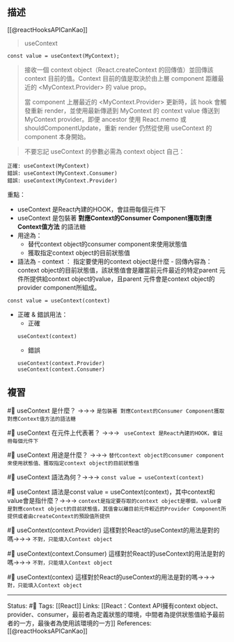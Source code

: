 ## 描述
[[@reactHooksAPICanKao]]
> useContext
```
const value = useContext(MyContext);
```

> 接收一個 context object（React.createContext 的回傳值）並回傳該 context 目前的值。Context 目前的值是取決於由上層 component 距離最近的 <MyContext.Provider> 的 value prop。
> 
> 當 component 上層最近的 <MyContext.Provider> 更新時，該 hook 會觸發重新 render，並使用最新傳遞到 MyContext 的 context value 傳送到 MyContext provider。即便 ancestor 使用 React.memo 或 shouldComponentUpdate，重新 render 仍然從使用 useContext 的 component 本身開始。

> 不要忘記 useContext 的參數必需為 context object 自己：
```
正確: useContext(MyContext)
錯誤: useContext(MyContext.Consumer)
錯誤: useContext(MyContext.Provider)
```


重點：
- useContext 是React內建的HOOK，會註冊每個元件下
- useContext 是包裝著 **對應Context的Consumer Component獲取對應Context值方法** 的語法糖
- 用途為：
	- 替代context object的consumer component來使用狀態值
	- 獲取指定context object的目前狀態值
- 語法為
	  - context ： 指定要使用的context object是什麼
	  - 回傳內容為：context object的目前狀態值，該狀態值會是離當前元件最近的特定parent 元件所提供給context object的value，且parent 元件會是context object的provider component所組成。
```
const value = useContext(context)
```
- 正確 & 錯誤用法：
	- 正確
	```
	useContext(context)
	```
	- 錯誤
	```
	useContext(context.Provider)
	useContext(context.Consumer)
	```

## 複習

#🧠 useContext 是什麼？  ->->-> `是包裝著 對應Context的Consumer Component獲取對應Context值方法的語法糖`
<!--SR:!2022-10-06,10,250-->

#🧠 useContext 在元件上代表著？ ->->-> ` useContext 是React內建的HOOK，會註冊每個元件下`
<!--SR:!2022-10-05,9,250-->

#🧠 useContext  用途是什麼？ ->->-> `替代context object的consumer component來使用狀態值、獲取指定context object的目前狀態值`
<!--SR:!2022-10-06,10,250-->

#🧠 useContext 語法為何？->->-> `const value = useContext(context)`
<!--SR:!2022-10-06,10,250-->

#🧠 useContext 語法是const value = useContext(context)，其中context和value會是指什麼？->->-> `context是指定要存取的context object是哪個，value會是對應context object的目前狀態值，其值會以離目前元件較近的Provider Component所提供或者由createContext的預設值所提供`
<!--SR:!2022-10-06,10,250-->

#🧠 useContext(context.Provider) 這樣對於React的useContext的用法是對的嗎->->-> `不對，只能填入Context object`
<!--SR:!2022-10-04,8,250-->

#🧠 useContext(context.Consumer) 這樣對於React的useContext的用法是對的嗎->->-> `不對，只能填入Context object`
<!--SR:!2022-10-06,10,250-->

#🧠 useContext(contex) 這樣對於React的useContext的用法是對的嗎->->-> `對，只能填入Context object`
<!--SR:!2022-10-05,9,250-->


---
Status: #🌱 
Tags:
[[React]]
Links:
[[React：Context API擁有context object、provider、consumer，最前者為定義狀態的環境，中間者為提供狀態值給予最前者的一方，最後者為使用該環境的一方]]
References:
[[@reactHooksAPICanKao]]